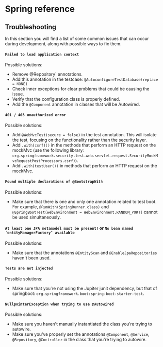 # Spring reference

## Troubleshooting

In this section you will find a list of some common issues that can occur during development, along with possible ways to fix them. 

#### `Failed to load application context`
Possible solutions: 
* Remove @Repository` annotations. 
* Add this annotation in the testcase: `@AutoconfigureTestDatabase(replace = NONE)`
* Check inner exceptions for clear problems that could be causing the issue.
* Verify that the configuration class is properly defined. 
* Add the `@Component` annotation in classes that will be Autowired.

#### `401 / 403 unauthorized error`
Possible solutions: 
* Add `@WebMvcTest(secure = false)` in the test annotation. This will isolate the test, focusing on the functionality rather than the security layer. 
* Add `.with(csrf())` in the methods that perform an HTTP request on the mockMvc (use the following library: `org.springframework.security.test.web.servlet.request.SecurityMockMvcRequestPostProcessors.csrf)`). 
* Add `.with(testUser())` in methods that perform an HTTP request on the mockMvc.  

#### `Found multiple declarations of @BootstrapWith`
Possible solutions: 
* Make sure that there is one and only one annotation related to test boot. For example, `@RunWith(SpringRunner.class)` and `@SpringBootTest(webEnvironment = WebEnvironment.RANDOM_PORT)` cannot be used simultaneously. 

#### `At least one JPA metamodel must be present!` or `No bean named ‘entityManagerFactory’ available`
Possible solutions: 
* Make sure that the annotations `@EntityScan` and `@EnableJpaRepositories` haven't been used. 

#### `Tests are not injected` 
Possible solutions: 
* Make sure that you're not using the Jupiter junit dependency, but that of springboot: `org.springframework.boot:spring-boot-starter-test`. 

#### `NullpointerException when trying to use @Autowired`
Possible solutions: 
* Make sure you haven't manually instantiated the class you're trying to autowire. 
* Make sure you've properly set the annotations `@Component`, `@Service`, `@Repository`, `@Controller` in the class that you're trying to autowire. 

